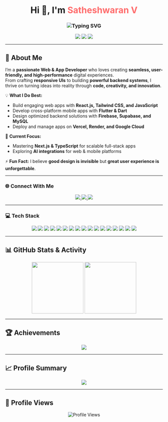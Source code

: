 <!-- Dynamic Typing Header -->
<h1 align="center">
  Hi 👋, I'm <span style="color:#FF6B6B;">Satheshwaran V</span>
</h1>
<h3 align="center">
  <img src="https://readme-typing-svg.herokuapp.com?font=Fira+Code&pause=1000&color=FF6B6B&center=true&vCenter=true&width=500&lines=Full+Stack+Web+Developer;Mobile+App+Developer;React+%26+Flutter+Specialist;Turning+Ideas+into+Reality" alt="Typing SVG" />
</h3>

<p align="center">
  <img src="https://img.shields.io/badge/Full%20Stack%20Developer-%F0%9F%92%BB-FF4B8B?style=for-the-badge&logo=github&logoColor=white" />
  <img src="https://img.shields.io/badge/Mobile%20App%20Developer-%F0%9F%93%B1-4B9FFF?style=for-the-badge&logo=android&logoColor=white" />
  <img src="https://img.shields.io/badge/Open%20Source%20Contributor-%E2%9C%A8-FFD93D?style=for-the-badge&logo=opensourceinitiative&logoColor=white" />
</p>

---

## 🚀 About Me  
I’m a **passionate Web & App Developer** who loves creating **seamless, user-friendly, and high-performance** digital experiences.  
From crafting **responsive UIs** to building **powerful backend systems**, I thrive on turning ideas into reality through **code, creativity, and innovation**.  

💡 **What I Do Best:**  
- Build engaging web apps with **React.js, Tailwind CSS, and JavaScript**  
- Develop cross-platform mobile apps with **Flutter & Dart**  
- Design optimized backend solutions with **Firebase, Supabase, and MySQL**  
- Deploy and manage apps on **Vercel, Render, and Google Cloud**  

🎯 **Current Focus:**  
- Mastering **Next.js & TypeScript** for scalable full-stack apps  
- Exploring **AI integrations** for web & mobile platforms  

⚡ **Fun Fact:** I believe **good design is invisible** but **great user experience is unforgettable**.  

---

### 🌐 Connect With Me
<p align="center">
  <a href="https://www.linkedin.com/in/sathes-hwaran-v" target="_blank">
    <img src="https://img.shields.io/badge/LinkedIn-0A66C2?logo=linkedin&logoColor=white&style=for-the-badge" />
  </a>
  <a href="https://instagram.com/_ryzxn_26" target="_blank">
    <img src="https://img.shields.io/badge/Instagram-E4405F?logo=instagram&logoColor=white&style=for-the-badge" />
  </a>
  <a href="mailto:satheswaran6677@gmail.com">
    <img src="https://img.shields.io/badge/Email-D14836?logo=gmail&logoColor=white&style=for-the-badge" />
  </a>
</p>

---

### 💻 Tech Stack
<p align="center">
  <img src="https://img.shields.io/badge/Dart-0175C2?style=for-the-badge&logo=dart&logoColor=white" />
  <img src="https://img.shields.io/badge/Flutter-02569B?style=for-the-badge&logo=flutter&logoColor=white" />
  <img src="https://img.shields.io/badge/HTML5-E34F26?style=for-the-badge&logo=html5&logoColor=white" />
  <img src="https://img.shields.io/badge/CSS3-1572B6?style=for-the-badge&logo=css3&logoColor=white" />
  <img src="https://img.shields.io/badge/JavaScript-323330?style=for-the-badge&logo=javascript&logoColor=F7DF1E" />
  <img src="https://img.shields.io/badge/TypeScript-007ACC?style=for-the-badge&logo=typescript&logoColor=white" />
  <img src="https://img.shields.io/badge/React-20232A?style=for-the-badge&logo=react&logoColor=61DAFB" />
  <img src="https://img.shields.io/badge/TailwindCSS-38B2AC?style=for-the-badge&logo=tailwind-css&logoColor=white" />
  <img src="https://img.shields.io/badge/Firebase-FFCA28?style=for-the-badge&logo=firebase&logoColor=black" />
  <img src="https://img.shields.io/badge/MySQL-4479A1?style=for-the-badge&logo=mysql&logoColor=white" />
  <img src="https://img.shields.io/badge/MongoDB-4EA94B?style=for-the-badge&logo=mongodb&logoColor=white" />
  <img src="https://img.shields.io/badge/Supabase-3ECF8E?style=for-the-badge&logo=supabase&logoColor=white" />
  <img src="https://img.shields.io/badge/Google%20Cloud-4285F4?style=for-the-badge&logo=google-cloud&logoColor=white" />
  <img src="https://img.shields.io/badge/Vercel-000000?style=for-the-badge&logo=vercel&logoColor=white" />
  <img src="https://img.shields.io/badge/Render-46E3B7?style=for-the-badge&logo=render&logoColor=white" />
  <img src="https://img.shields.io/badge/Canva-00C4CC?style=for-the-badge&logo=canva&logoColor=white" />
  <img src="https://img.shields.io/badge/Twilio-F22F46?style=for-the-badge&logo=twilio&logoColor=white" />
</p>

---

## 📊 GitHub Stats & Activity
<p align="center">
  <img src="https://github-readme-stats.vercel.app/api?username=satheshwaran26&theme=tokyonight&show_icons=true&count_private=true" height="165px" />
  <img src="https://github-readme-stats.vercel.app/api/top-langs/?username=satheshwaran26&theme=tokyonight&layout=compact" height="165px" />
</p>

---

## 🏆 Achievements
<p align="center">
  <img src="https://github-profile-trophy.vercel.app/?username=satheshwaran26&theme=dracula&no-bg=true&margin-w=4" />
</p>

---

## 📈 Profile Summary
<p align="center">
  <img src="https://github-profile-summary-cards.vercel.app/api/cards/profile-details?username=satheshwaran26&theme=tokyonight" />
</p>

---

## 👀 Profile Views
<p align="center">
  <img src="https://komarev.com/ghpvc/?username=satheshwaran26&style=for-the-badge&color=blue" alt="Profile Views" />
</p>
